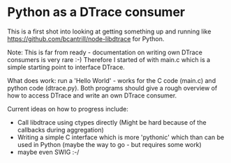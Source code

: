 
Python as a DTrace consumer
===========================

This is a first shot into looking at getting something up and running like https://github.com/bcantrill/node-libdtrace for Python. 

Note: This is far from ready - documentation on writing own DTrace consumers is very rare :-) Therefore I started of with main.c which is a simple starting point to interface DTrace.

What does work: run a 'Hello World' - works for the C code (main.c) and python code (dtrace.py). Both programs should give a rough overview of how to access DTrace and write an own DTrace consumer.

Current ideas on how to progress include:

 * Call libdtrace using ctypes directly (Might be hard because of the callbacks during aggregation)
 * Writing a simple C interface which is more 'pythonic' which than can be used in Python (maybe the way to go - but requires some work)
 * maybe even SWIG :-/
